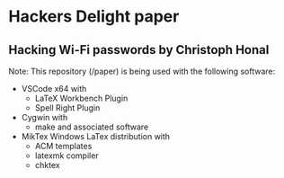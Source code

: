 # Hackers Delight paper

## Hacking Wi-Fi passwords by Christoph Honal

Note: This repository (/paper) is being used with the following software:

 - VSCode x64 with
    - LaTeX Workbench Plugin
    - Spell Right Plugin
 - Cygwin with
    - make and associated software
 - MikTex Windows LaTex distribution with
    - ACM templates
    - latexmk compiler
    - chktex